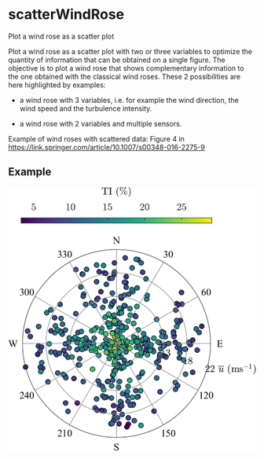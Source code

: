 # scatterWindRose
Plot a wind rose as a scatter plot

Plot a wind rose as a scatter plot with two or three variables to optimize the quantity of information that can be obtained on a single figure. 
The objective is to plot a wind rose that shows complementary information to the one obtained with the classical wind roses. These 2 possibilities are here highlighted by examples:

- a wind rose with 3 variables, i.e. for example the wind direction, the wind speed and the turbulence intensity.

- a wind rose with 2 variables and multiple sensors.

Example of wind roses with scattered data: Figure 4 in https://link.springer.com/article/10.1007/s00348-016-2275-9

## Example 

![3-variate wind rose](illustration.png)

